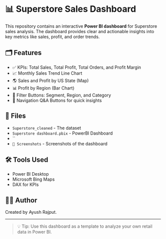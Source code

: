 # 📊 Superstore Sales Dashboard

This repository contains an interactive **Power BI dashboard** for Superstore sales analysis. The dashboard provides clear and actionable insights into key metrics like sales, profit, and order trends.


## 🗂️ Features

- ✅ KPIs: Total Sales, Total Profit, Total Orders, and Profit Margin
- 📈 Monthly Sales Trend Line Chart
- 🌎 Sales and Profit by US State (Map)
- 📊 Profit by Region (Bar Chart)
- 🎯 Filter Buttons: Segment, Region, and Category
- 🔘 Navigation Q&A Buttons for quick insights

## 📁 Files

- `Superstore_cleaned` - The dataset
- `Superstore dashboard.pbix` - PowerBI Dashboard
- ``
- `📁 Screenshots` - Screenshots of the dashboard

## 🛠️ Tools Used

- Power BI Desktop
- Microsoft Bing Maps
- DAX for KPIs

## 🧑‍💻 Author

Created by Ayush Rajput.

---

> 💡 Tip: Use this dashboard as a template to analyze your own retail data in Power BI.
